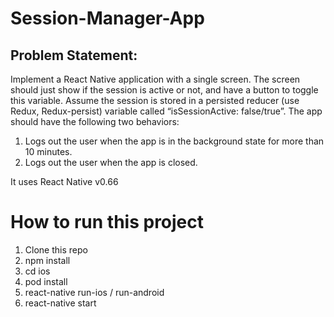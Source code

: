 # Session-Manager-App

## Problem Statement:
Implement a React Native application with a single screen. The screen should just show if the session is active or not, and have a button to toggle this variable. Assume the session is stored in a persisted reducer (use Redux, Redux-persist) variable called “isSessionActive: false/true”. The app should have the following two behaviors: 

1. Logs out the user when the app is in the background state for more than 10 minutes. 
2. Logs out the user when the app is closed. 


It uses React Native v0.66

# How to run this project

1. Clone this repo 
2. npm install
3. cd ios
4. pod install
5. react-native run-ios / run-android
6. react-native start
